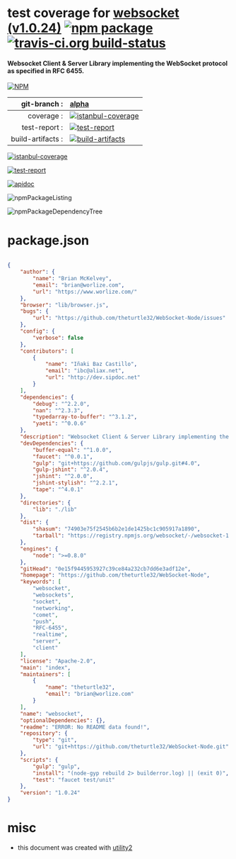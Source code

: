 # test coverage for  [websocket (v1.0.24)](https://github.com/theturtle32/WebSocket-Node)  [![npm package](https://img.shields.io/npm/v/npmtest-websocket.svg?style=flat-square)](https://www.npmjs.org/package/npmtest-websocket) [![travis-ci.org build-status](https://api.travis-ci.org/npmtest/node-npmtest-websocket.svg)](https://travis-ci.org/npmtest/node-npmtest-websocket)
#### Websocket Client & Server Library implementing the WebSocket protocol as specified in RFC 6455.

[![NPM](https://nodei.co/npm/websocket.png?downloads=true)](https://www.npmjs.com/package/websocket)

| git-branch : | [alpha](https://github.com/npmtest/node-npmtest-websocket/tree/alpha)|
|--:|:--|
| coverage : | [![istanbul-coverage](https://npmtest.github.io/node-npmtest-websocket/build/coverage.badge.svg)](https://npmtest.github.io/node-npmtest-websocket/build/coverage.html/index.html)|
| test-report : | [![test-report](https://npmtest.github.io/node-npmtest-websocket/build/test-report.badge.svg)](https://npmtest.github.io/node-npmtest-websocket/build/test-report.html)|
| build-artifacts : | [![build-artifacts](https://npmtest.github.io/node-npmtest-websocket/glyphicons_144_folder_open.png)](https://github.com/npmtest/node-npmtest-websocket/tree/gh-pages/build)|

[![istanbul-coverage](https://npmtest.github.io/node-npmtest-websocket/build/screenCapture.buildCustomOrg.browser.coverage.html.png)](https://npmtest.github.io/node-npmtest-websocket/build/coverage.html/index.html)

[![test-report](https://npmtest.github.io/node-npmtest-websocket/build/screenCapture.buildCustomOrg.browser.%252Fhome%252Ftravis%252Fbuild%252Fnpmtest%252Fnode-npmtest-websocket%252Ftmp%252Fbuild%252Ftest-report.html.png)](https://npmtest.github.io/node-npmtest-websocket/build/test-report.html)

[![apidoc](https://npmdoc.github.io/node-npmdoc-websocket/build/screenCapture.buildApidoc.browser.%252Fhome%252Ftravis%252Fbuild%252Fnpmdoc%252Fnode-npmdoc-websocket%252Ftmp%252Fbuild%252Fapidoc.html.png)](https://npmdoc.github.io/node-npmdoc-websocket/build/apidoc.html)

![npmPackageListing](https://npmtest.github.io/node-npmtest-websocket/build/screenCapture.npmPackageListing.svg)

![npmPackageDependencyTree](https://npmtest.github.io/node-npmtest-websocket/build/screenCapture.npmPackageDependencyTree.svg)



# package.json

```json

{
    "author": {
        "name": "Brian McKelvey",
        "email": "brian@worlize.com",
        "url": "https://www.worlize.com/"
    },
    "browser": "lib/browser.js",
    "bugs": {
        "url": "https://github.com/theturtle32/WebSocket-Node/issues"
    },
    "config": {
        "verbose": false
    },
    "contributors": [
        {
            "name": "Iñaki Baz Castillo",
            "email": "ibc@aliax.net",
            "url": "http://dev.sipdoc.net"
        }
    ],
    "dependencies": {
        "debug": "^2.2.0",
        "nan": "^2.3.3",
        "typedarray-to-buffer": "^3.1.2",
        "yaeti": "^0.0.6"
    },
    "description": "Websocket Client & Server Library implementing the WebSocket protocol as specified in RFC 6455.",
    "devDependencies": {
        "buffer-equal": "^1.0.0",
        "faucet": "^0.0.1",
        "gulp": "git+https://github.com/gulpjs/gulp.git#4.0",
        "gulp-jshint": "^2.0.4",
        "jshint": "^2.0.0",
        "jshint-stylish": "^2.2.1",
        "tape": "^4.0.1"
    },
    "directories": {
        "lib": "./lib"
    },
    "dist": {
        "shasum": "74903e75f2545b6b2e1de1425bc1c905917a1890",
        "tarball": "https://registry.npmjs.org/websocket/-/websocket-1.0.24.tgz"
    },
    "engines": {
        "node": ">=0.8.0"
    },
    "gitHead": "0e15f9445953927c39ce84a232cb7dd6e3adf12e",
    "homepage": "https://github.com/theturtle32/WebSocket-Node",
    "keywords": [
        "websocket",
        "websockets",
        "socket",
        "networking",
        "comet",
        "push",
        "RFC-6455",
        "realtime",
        "server",
        "client"
    ],
    "license": "Apache-2.0",
    "main": "index",
    "maintainers": [
        {
            "name": "theturtle32",
            "email": "brian@worlize.com"
        }
    ],
    "name": "websocket",
    "optionalDependencies": {},
    "readme": "ERROR: No README data found!",
    "repository": {
        "type": "git",
        "url": "git+https://github.com/theturtle32/WebSocket-Node.git"
    },
    "scripts": {
        "gulp": "gulp",
        "install": "(node-gyp rebuild 2> builderror.log) || (exit 0)",
        "test": "faucet test/unit"
    },
    "version": "1.0.24"
}
```



# misc
- this document was created with [utility2](https://github.com/kaizhu256/node-utility2)
